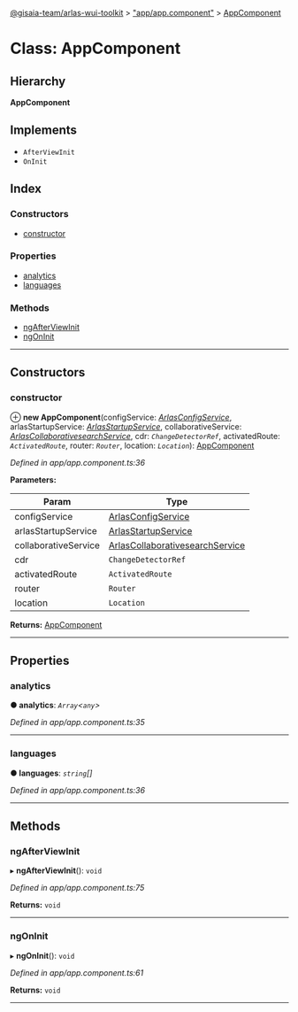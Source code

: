 [@gisaia-team/arlas-wui-toolkit](../README.md) > ["app/app.component"](../modules/_app_app_component_.md) > [AppComponent](../classes/_app_app_component_.appcomponent.md)

# Class: AppComponent

## Hierarchy

**AppComponent**

## Implements

* `AfterViewInit`
* `OnInit`

## Index

### Constructors

* [constructor](_app_app_component_.appcomponent.md#constructor)

### Properties

* [analytics](_app_app_component_.appcomponent.md#analytics)
* [languages](_app_app_component_.appcomponent.md#languages)

### Methods

* [ngAfterViewInit](_app_app_component_.appcomponent.md#ngafterviewinit)
* [ngOnInit](_app_app_component_.appcomponent.md#ngoninit)

---

## Constructors

<a id="constructor"></a>

###  constructor

⊕ **new AppComponent**(configService: *[ArlasConfigService](_app_services_startup_startup_service_.arlasconfigservice.md)*, arlasStartupService: *[ArlasStartupService](_app_services_startup_startup_service_.arlasstartupservice.md)*, collaborativeService: *[ArlasCollaborativesearchService](_app_services_startup_startup_service_.arlascollaborativesearchservice.md)*, cdr: *`ChangeDetectorRef`*, activatedRoute: *`ActivatedRoute`*, router: *`Router`*, location: *`Location`*): [AppComponent](_app_app_component_.appcomponent.md)

*Defined in app/app.component.ts:36*

**Parameters:**

| Param | Type |
| ------ | ------ |
| configService | [ArlasConfigService](_app_services_startup_startup_service_.arlasconfigservice.md) |
| arlasStartupService | [ArlasStartupService](_app_services_startup_startup_service_.arlasstartupservice.md) |
| collaborativeService | [ArlasCollaborativesearchService](_app_services_startup_startup_service_.arlascollaborativesearchservice.md) |
| cdr | `ChangeDetectorRef` |
| activatedRoute | `ActivatedRoute` |
| router | `Router` |
| location | `Location` |

**Returns:** [AppComponent](_app_app_component_.appcomponent.md)

___

## Properties

<a id="analytics"></a>

###  analytics

**● analytics**: *`Array`<`any`>*

*Defined in app/app.component.ts:35*

___
<a id="languages"></a>

###  languages

**● languages**: *`string`[]*

*Defined in app/app.component.ts:36*

___

## Methods

<a id="ngafterviewinit"></a>

###  ngAfterViewInit

▸ **ngAfterViewInit**(): `void`

*Defined in app/app.component.ts:75*

**Returns:** `void`

___
<a id="ngoninit"></a>

###  ngOnInit

▸ **ngOnInit**(): `void`

*Defined in app/app.component.ts:61*

**Returns:** `void`

___

